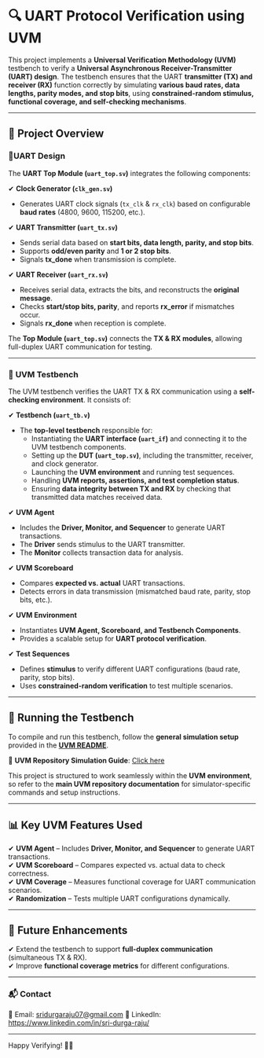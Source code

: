 # 🔍 UART Protocol Verification using UVM  

This project implements a **Universal Verification Methodology (UVM)** testbench to verify a **Universal Asynchronous Receiver-Transmitter (UART) design**. The testbench ensures that the UART **transmitter (TX) and receiver (RX)** function correctly by simulating **various baud rates, data lengths, parity modes, and stop bits**, using **constrained-random stimulus, functional coverage, and self-checking mechanisms**.  

---

## 📌 **Project Overview**  

### 🔹**UART Design**  

The **UART Top Module (`uart_top.sv`)** integrates the following components:  

✔ **Clock Generator (`clk_gen.sv`)**  
   - Generates UART clock signals (`tx_clk` & `rx_clk`) based on configurable **baud rates** (4800, 9600, 115200, etc.).  

✔ **UART Transmitter (`uart_tx.sv`)**  
   - Sends serial data based on **start bits, data length, parity, and stop bits**.  
   - Supports **odd/even parity** and **1 or 2 stop bits**.  
   - Signals **tx_done** when transmission is complete.  

✔ **UART Receiver (`uart_rx.sv`)**  
   - Receives serial data, extracts the bits, and reconstructs the **original message**.  
   - Checks **start/stop bits, parity**, and reports **rx_error** if mismatches occur.  
   - Signals **rx_done** when reception is complete.  

The **Top Module (`uart_top.sv`)** connects the **TX & RX modules**, allowing full-duplex UART communication for testing.  

---

### 🔹 **UVM Testbench**  

The UVM testbench verifies the UART TX & RX communication using a **self-checking environment**. It consists of:  

✔ **Testbench (`uart_tb.v`)**  
   - The **top-level testbench** responsible for:  
     - Instantiating the **UART interface (`uart_if`)** and connecting it to the UVM testbench components.  
     - Setting up the **DUT (`uart_top.sv`)**, including the transmitter, receiver, and clock generator.  
     - Launching the **UVM environment** and running test sequences.  
     - Handling **UVM reports, assertions, and test completion status**.  
     - Ensuring **data integrity between TX and RX** by checking that transmitted data matches received data.  

✔ **UVM Agent**  
   - Includes the **Driver, Monitor, and Sequencer** to generate UART transactions.  
   - The **Driver** sends stimulus to the UART transmitter.  
   - The **Monitor** collects transaction data for analysis.  

✔ **UVM Scoreboard**  
   - Compares **expected vs. actual** UART transactions.  
   - Detects errors in data transmission (mismatched baud rate, parity, stop bits, etc.).  

✔ **UVM Environment**  
   - Instantiates **UVM Agent, Scoreboard, and Testbench Components**.  
   - Provides a scalable setup for **UART protocol verification**.  

✔ **Test Sequences**  
   - Defines **stimulus** to verify different UART configurations (baud rate, parity, stop bits).  
   - Uses **constrained-random verification** to test multiple scenarios.  

---

## 🔧 **Running the Testbench**  

To compile and run this testbench, follow the **general simulation setup** provided in the **[UVM README](../README.md)**.  

🔗 **UVM Repository Simulation Guide**: [Click here](../README.md)  

This project is structured to work seamlessly within the **UVM environment**, so refer to the **main UVM repository documentation** for simulator-specific commands and setup instructions.  

---

## 📊 **Key UVM Features Used**  

✔ **UVM Agent** – Includes **Driver, Monitor, and Sequencer** to generate UART transactions.  
✔ **UVM Scoreboard** – Compares expected vs. actual data to check correctness.  
✔ **UVM Coverage** – Measures functional coverage for UART communication scenarios.  
✔ **Randomization** – Tests multiple UART configurations dynamically.  

---

## 📌 Future Enhancements  

✔ Extend the testbench to support **full-duplex communication** (simultaneous TX & RX).  
✔ Improve **functional coverage metrics** for different configurations.  

---

### 📬 Contact  
📧 Email: sridurgaraju07@gmail.com
🔗 LinkedIn: https://www.linkedin.com/in/sri-durga-raju/ 

---

Happy Verifying! 🚀🔬  

